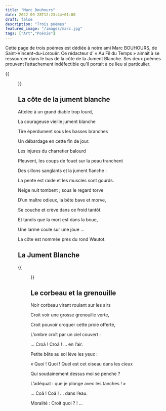 ```yaml
---
title: "Marc Bouhours"
date: 2022-09-28T12:23:44+01:00
draft: false
description: "Trois poèmes"
featured_image: "/images/marc.jpg"
tags: ["Art","Poésie"]
---
```



Cette page de trois poèmes est dédiée à notre ami 
Marc BOUHOURS, de Saint-Vincent-du-Lorouër. 
Ce rédacteur d’ « Au Fil du Temps » aimait à se 
ressourcer dans le bas de la côte de la Jument Blanche. 
Ses deux poèmes prouvent l’attachement indéfectible 
qu’il portait à ce lieu si particulier.

{{<figure src="/images/articles/marc.jpg" title="Marc Bouhours">}}

  
## La côte de la jument blanche

Attelée à un grand diable trop lourd,
  
La courageuse vieille jument blanche
  
Tire éperdument sous les basses branches 
  
Un débardage en cette fin de jour.
  
  

Les injures du charretier balourd
  
Pleuvent, les coups de fouet sur la peau tranchent
  
Des sillons sanglants et la jument flanche :
  
La pente est raide et les muscles sont gourds.
  
  
  

Neige nuit tombent ; sous le regard torve
  
D’un maître odieux, la bête bave et morve,
  
Se couche et crève dans ce froid tantôt.

Et tandis que la mort est dans la boue,
  
Une larme coule sur une joue …
  
La côte est nommée près du rond Wautot.
  
  
## La Jument Blanche

{{<figure src="/images/articles/livre.jpg" title="La jument blanche">}} 
  
## Le corbeau et la grenouille

Noir corbeau virant roulant sur les airs
  
Croit voir une grosse grenouille verte,
  
Croit pouvoir croquer cette proie offerte,
  
L’ombre croît par un ciel couvert :
  
… Croâ ! Croâ ! … en l’air.

  
Petite bête au sol lève les yeux :
  
« Quoi ! Quoi ! Quel est cet oiseau dans les cieux
  
Qui soudainement dessus moi se penche ?
  
L’adéquat : que je plonge avec les tanches ! »
  
… Coâ ! Coâ ! … dans l’eau.

Moralité : Croit quoi ? ! ...
